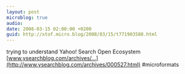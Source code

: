 ```yaml
---
layout: post
microblog: true
audio: 
date: 2008-03-15 02:00:00 +0200
guid: http://xtof.micro.blog/2008/03/15/t771903588.html
---
```

trying to understand Yahoo! Search Open Ecosystem [www.ysearchblog.com/archives/...](http://www.ysearchblog.com/archives/000527.html) #microformats
